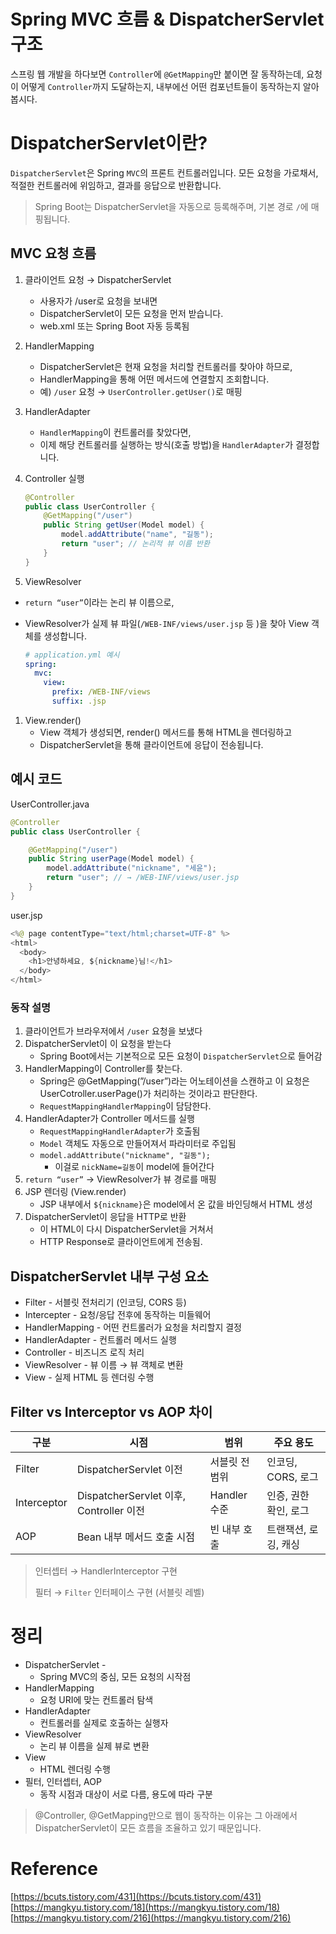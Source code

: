# Spring MVC 흐름 & DispatcherServlet 구조

스프링 웹 개발을 하다보면 `Controller`에 `@GetMapping`만 붙이면 잘 동작하는데,
요청이 어떻게 `Controller`까지 도달하는지, 내부에선 어떤 컴포넌트들이 동작하는지 알아봅시다.

# DispatcherServlet이란?

`DispatcherServlet`은 Spring `MVC`의 프론트 컨트롤러입니다.
모든 요청을 가로채서, 적절한 컨트롤러에 위임하고, 결과를 응답으로 반환합니다.

> Spring Boot는 DispatcherServlet을 자동으로 등록해주며, 기본 경로 `/`에 매핑됩니다.
> 

## MVC 요청 흐름

1. 클라이언트 요청 → DispatcherServlet
    - 사용자가 /user로 요청을 보내면
    - DispatcherServlet이 모든 요청을 먼저 받습니다.
    - web.xml 또는 Spring Boot 자동 등록됨
2. HandlerMapping
    - DispatcherServlet은 현재 요청을 처리할 컨트롤러를 찾아야 하므로,
    - HandlerMapping을 통해 어떤 메서드에 연결할지 조회합니다.
    - 예) `/user` 요청 → `UserController.getUser()`로 매핑
3. HandlerAdapter
    - `HandlerMapping`이 컨트롤러를 찾았다면,
    - 이제 해당 컨트롤러를 실행하는 방식(호출 방법)을 `HandlerAdapter`가 결정합니다.
4. Controller 실행
    
    ```java
    @Controller
    public class UserController {
        @GetMapping("/user")
        public String getUser(Model model) {
            model.addAttribute("name", "길동");
            return "user"; // 논리적 뷰 이름 반환
        }
    }
    ```
    
5. ViewResolver
- `return “user”`이라는 논리 뷰 이름으로,
- ViewResolver가 실제 뷰 파일(`/WEB-INF/views/user.jsp` 등 )을 찾아 View 객체를 생성합니다.
    
    ```yaml
    # application.yml 예시
    spring:
      mvc:
        view:
          prefix: /WEB-INF/views
          suffix: .jsp
    ```
    
1. View.render()
    - View 객체가 생성되면, render() 메서드를 통해 HTML을 렌더링하고
    - DispatcherServlet을 통해 클라이언트에 응답이 전송됩니다.

## 예시 코드

UserController.java

```java
@Controller
public class UserController {

    @GetMapping("/user")
    public String userPage(Model model) {
        model.addAttribute("nickname", "세윤");
        return "user"; // → /WEB-INF/views/user.jsp
    }
}
```

user.jsp

```java
<%@ page contentType="text/html;charset=UTF-8" %>
<html>
  <body>
    <h1>안녕하세요, ${nickname}님!</h1>
  </body>
</html>
```

### 동작 설명

1. 클라이언트가 브라우저에서 `/user` 요청을 보냈다
2. DispatcherServlet이 이 요청을 받는다
    - Spring Boot에서는 기본적으로 모든 요청이 `DispatcherServlet`으로 들어감
3. HandlerMapping이 Controller를 찾는다.
    - Spring은 @GetMapping(”/user”)라는 어노테이션을 스캔하고
    이 요청은 UserCotroller.userPage()가 처리하는 것이라고 판단한다.
    - `RequestMappingHandlerMapping`이 담담한다.
4. HandlerAdapter가 Controller 메서드를 실행
    - `RequestMappingHandlerAdapter`가 호출됨
    - `Model` 객체도 자동으로 만들어져서 파라미터로 주입됨
    - `model.addAttribute("nickname", "길동");`
        - 이걸로 `nickName=길동`이 model에 들어간다
5. `return “user”` → ViewResolver가 뷰 경로를 매핑
6. JSP 렌더링 (View.render)
    - JSP 내부에서 `${nickname}`은 model에서 온 값을 바인딩해서 HTML 생성
7. DispatcherServlet이 응답을 HTTP로 반환
    - 이 HTML이 다시 DispatcherServlet을 거쳐서
    - HTTP Response로 클라이언트에게 전송됨.

## DispatcherServlet 내부 구성 요소

- Filter - 서블릿 전처리기 (인코딩, CORS 등)
- Intercepter - 요청/응답 전후에 동작하는 미들웨어
- HandlerMapping - 어떤 컨트롤러가 요청을 처리할지 결정
- HandlerAdapter - 컨트롤러 메서드 실행
- Controller - 비즈니즈 로직 처리
- ViewResolver - 뷰 이름 → 뷰 객체로 변환
- View - 실제 HTML 등 렌더링 수행

## Filter vs Interceptor vs AOP 차이

| 구분 | 시점 | 범위 | 주요 용도 |
| --- | --- | --- | --- |
| Filter | DispatcherServlet 이전 | 서블릿 전 범위 | 인코딩, CORS, 로그 |
| Interceptor | DispatcherServlet 이후, Controller 이전 | Handler 수준 | 인증, 권한 확인, 로그 |
| AOP | Bean 내부 메서드 호출 시점 | 빈 내부 호출 | 트랜잭션, 로깅, 캐싱 |

> 인터셉터 → HandlerInterceptor 구현
> 
> 
> 필터 →  `Filter` 인터페이스 구현 (서블릿 레벨)
> 

# 정리

- DispatcherServlet -
    - Spring MVC의 중심, 모든 요청의 시작점
- HandlerMapping
    - 요청 URI에 맞는 컨트롤러 탐색
- HandlerAdapter
    - 컨트롤러를 실제로 호출하는 실행자
- ViewResolver
    - 논리 뷰 이름을 실제 뷰로 변환
- View
    - HTML 렌더링 수행
- 필터, 인터셉터, AOP
    - 동작 시점과 대상이 서로 다름, 용도에 따라 구분

> @Controller, @GetMapping만으로 웹이 동작하는 이유는
그 아래에서 DispatcherServlet이 모든 흐름을 조율하고 있기 때문입니다.
> 

# Reference

[https://bcuts.tistory.com/431](https://bcuts.tistory.com/431)  
[https://mangkyu.tistory.com/18](https://mangkyu.tistory.com/18)
[https://mangkyu.tistory.com/216](https://mangkyu.tistory.com/216)